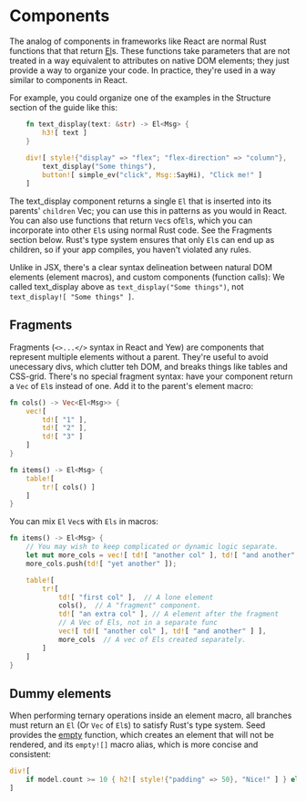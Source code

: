 # Components
The analog of components in frameworks like React are normal Rust functions that that return
[El](https://docs.rs/seed/0.1.8/seed/dom_types/struct.El.html)s.
These functions take parameters that are not treated in a way equivalent
to attributes on native DOM elements; they just provide a way to 
organize your code. In practice, they're used in a way similar to components in React.

For example, you could organize one of the examples in the Structure section of the guide like this:
```rust
    fn text_display(text: &str) -> El<Msg> {
        h3![ text ]
    }  
    
    div![ style!{"display" => "flex"; "flex-direction" => "column"},
        text_display("Some things"),
        button![ simple_ev("click", Msg::SayHi), "Click me!" ]
    ]
```

The text_display component returns a single `El` that is inserted into its parents'
`children` Vec; you can use this in patterns as you would in React. You can also use
functions that return `Vec`s of`El`s, which you can incorporate into other `El`s
using normal Rust code. See the Fragments section below. Rust's type system
ensures that only `El`s  can end up as children, so if your app compiles,
you haven't violated any rules.
 
Unlike in JSX, there's a clear syntax delineation between natural DOM
elements (element macros), and custom components (function calls): We called text_display
above as `text_display("Some things")`, not `text_display![ "Some things" ]`.

## Fragments
Fragments (`<>...</>` syntax in React and Yew) are components that represent multiple
elements without a parent. They're useful to avoid
unecessary divs, which clutter teh DOM, and breaks things like tables and CSS-grid. 
There's no special fragment syntax: have your component return a `Vec` of `El`s instead of 
one. Add it to the parent's element macro:
```rust
fn cols() -> Vec<El<Msg>> {
    vec![
        td![ "1" ],
        td![ "2" ],
        td![ "3" ]
    ]
}

fn items() -> El<Msg> {
    table![
        tr![ cols() ]
    ]
}
```

You can mix `El` `Vec`s with `Els` in macros:
```rust
fn items() -> El<Msg> {
    // You may wish to keep complicated or dynamic logic separate.
    let mut more_cols = vec![ td![ "another col" ], td![ "and another" ] ];
    more_cols.push(td![ "yet another" ]);

    table![
        tr![
            td![ "first col" ],  // A lone element
            cols(),  // A "fragment" component.
            td![ "an extra col" ], // A element after the fragment
            // A Vec of Els, not in a separate func
            vec![ td![ "another col" ], td![ "and another" ] ],
            more_cols  // A vec of Els created separately.
        ]
    ]
}
```

## Dummy elements
When performing ternary operations inside an element macro, all
branches must return an `El` (Or `Vec` of `El`s) to satisfy Rust's type system. Seed provides the
[empty](https://docs.rs/seed/0.1.8/seed/fn.empty.html) function, which creates an element that will not be 
rendered, and its `empty![]` macro alias, which is more concise and consistent:
```rust
div![
    if model.count >= 10 { h2![ style!{"padding" => 50}, "Nice!" ] } else { empty![]) }
]

```
